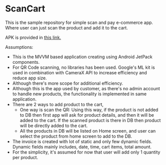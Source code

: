# ScanCart

This is the sample repository for simple scan and pay e-commerce app. Where user can just scan the product and add it to the cart.

APK is provided in [this link.](https://github.com/kgmalvi/ScanCart/blob/master/APK/ScanCart_Version_01.00.00-00.apk)

Assumptions:
- This is the MVVM based application creating using Android JetPack components.
- For QR Code scanning, no libraries has been used. Google's ML kit is used in combination with CameraX API to increase efficiency and reduce app size.
- Although there's more scope for additional efficiency. 
- Although this is the app used by customer, as there's no admin account to handle new products, the functionality is implemented in same application.
- There are 2 ways to add product to the cart,
  - One way is scan the QR: Using this way, if the product is not added to DB then first app will ask for product details, and then it will be added to the cart. If the scanned product is there in DB then product will be directly added to the cart.
  - All the products in DB will be listed on Home screen, and user can select the product from home screen to add to the DB.
- The invoice is created with lot of static and only few dynamic fields. Dynamic fields mainly includes, date, time, cart items, total amount.
- For the simplicity, it's assumed for now that user will add only 1 quantity per product.
